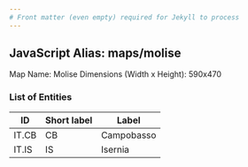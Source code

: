 ```yaml
---
# Front matter (even empty) required for Jekyll to process
---
```


## JavaScript Alias: maps/molise

Map Name: Molise
Dimensions (Width x Height): 590x470





### List of Entities

ID | Short label | Label
---|---|---|
IT.CB|CB|Campobasso
IT.IS|IS|Isernia

